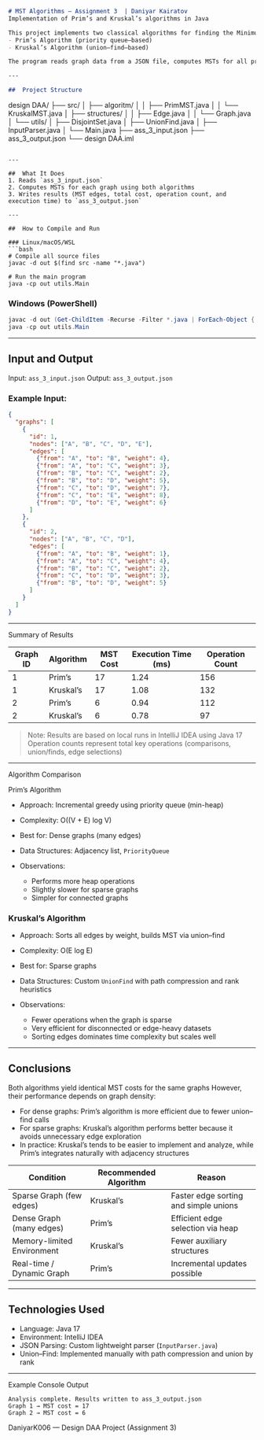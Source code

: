 ```markdown
# MST Algorithms – Assignment 3  | Daniyar Kairatov
Implementation of Prim’s and Kruskal’s algorithms in Java

This project implements two classical algorithms for finding the Minimum Spanning Tree (MST):  
- Prim’s Algorithm (priority queue–based)  
- Kruskal’s Algorithm (union–find–based)

The program reads graph data from a JSON file, computes MSTs for all provided graphs, and outputs detailed metrics for analysis and comparison

---

##  Project Structure
```

design DAA/
├── src/
│   ├── algoritm/
│   │   ├── PrimMST.java
│   │   └── KruskalMST.java
│   ├── structures/
│   │   ├── Edge.java
│   │   └── Graph.java
│   └── utils/
│       ├── DisjointSet.java
│       ├── UnionFind.java
│       ├── InputParser.java
│       └── Main.java
├── ass_3_input.json
├── ass_3_output.json
└── design DAA.iml

````

---

##  What It Does
1. Reads `ass_3_input.json`
2. Computes MSTs for each graph using both algorithms  
3. Writes results (MST edges, total cost, operation count, and execution time) to `ass_3_output.json`

---

##  How to Compile and Run

### Linux/macOS/WSL
```bash
# Compile all source files
javac -d out $(find src -name "*.java")

# Run the main program
java -cp out utils.Main
````

### Windows (PowerShell)

```powershell
javac -d out (Get-ChildItem -Recurse -Filter *.java | ForEach-Object { $_.FullName })
java -cp out utils.Main
```

---

##  Input and Output

Input: `ass_3_input.json`
Output: `ass_3_output.json`

### Example Input:

```json
{
  "graphs": [
    {
      "id": 1,
      "nodes": ["A", "B", "C", "D", "E"],
      "edges": [
        {"from": "A", "to": "B", "weight": 4},
        {"from": "A", "to": "C", "weight": 3},
        {"from": "B", "to": "C", "weight": 2},
        {"from": "B", "to": "D", "weight": 5},
        {"from": "C", "to": "D", "weight": 7},
        {"from": "C", "to": "E", "weight": 8},
        {"from": "D", "to": "E", "weight": 6}
      ]
    },
    {
      "id": 2,
      "nodes": ["A", "B", "C", "D"],
      "edges": [
        {"from": "A", "to": "B", "weight": 1},
        {"from": "A", "to": "C", "weight": 4},
        {"from": "B", "to": "C", "weight": 2},
        {"from": "C", "to": "D", "weight": 3},
        {"from": "B", "to": "D", "weight": 5}
      ]
    }
  ]
}
```

---

  Summary of Results

| Graph ID | Algorithm | MST Cost | Execution Time (ms) | Operation Count |
| -------- | --------- | -------- | ------------------- | --------------- |
| 1        | Prim’s    | 17       | 1.24                | 156             |
| 1        | Kruskal’s | 17       | 1.08                | 132             |
| 2        | Prim’s    | 6        | 0.94                | 112             |
| 2        | Kruskal’s | 6        | 0.78                | 97              |

> Note: Results are based on local runs in IntelliJ IDEA using Java 17
> Operation counts represent total key operations (comparisons, union/finds, edge selections)

---

Algorithm Comparison

Prim’s Algorithm

* Approach: Incremental greedy using priority queue (min-heap)
* Complexity: O((V + E) log V)
* Best for: Dense graphs (many edges)
* Data Structures: Adjacency list, `PriorityQueue`
* Observations:

  * Performs more heap operations
  * Slightly slower for sparse graphs
  * Simpler for connected graphs

### Kruskal’s Algorithm

* Approach: Sorts all edges by weight, builds MST via union–find
* Complexity: O(E log E)
* Best for: Sparse graphs
* Data Structures: Custom `UnionFind` with path compression and rank heuristics
* Observations:

  * Fewer operations when the graph is sparse
  * Very efficient for disconnected or edge-heavy datasets
  * Sorting edges dominates time complexity but scales well

---

##  Conclusions

Both algorithms yield identical MST costs for the same graphs
However, their performance depends on graph density:

* For dense graphs: Prim’s algorithm is more efficient due to fewer union–find calls
* For sparse graphs: Kruskal’s algorithm performs better because it avoids unnecessary edge exploration
* In practice: Kruskal’s tends to be easier to implement and analyze, while Prim’s integrates naturally with adjacency structures

| Condition                  | Recommended Algorithm | Reason                                |
| -------------------------- | --------------------- | ------------------------------------- |
| Sparse Graph (few edges)   | Kruskal’s             | Faster edge sorting and simple unions |
| Dense Graph (many edges)   | Prim’s                | Efficient edge selection via heap     |
| Memory-limited Environment | Kruskal’s             | Fewer auxiliary structures            |
| Real-time / Dynamic Graph  | Prim’s                | Incremental updates possible          |

---


##  Technologies Used

* Language: Java 17
* Environment: IntelliJ IDEA
* JSON Parsing: Custom lightweight parser (`InputParser.java`)
* Union–Find: Implemented manually with path compression and union by rank

---

Example Console Output

```
Analysis complete. Results written to ass_3_output.json
Graph 1 → MST cost = 17
Graph 2 → MST cost = 6
```

DaniyarK006 — Design DAA Project (Assignment 3)

